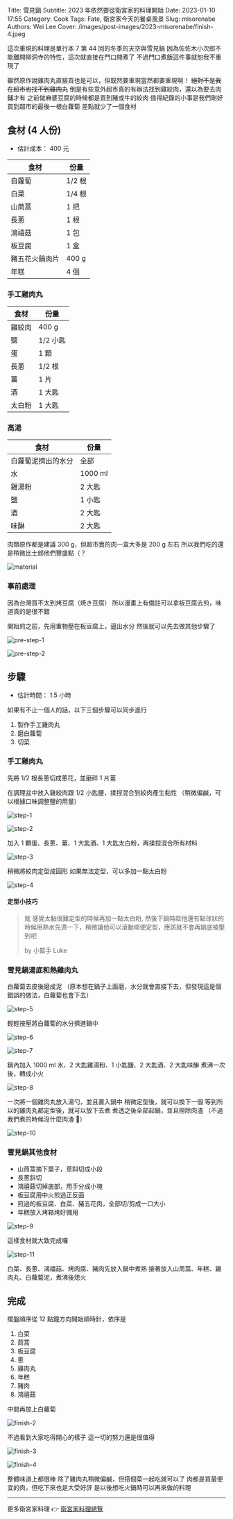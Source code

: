 Title: 雪見鍋
Subtitle: 2023 年依然要從衛宮家的料理開始
Date: 2023-01-10 17:55
Category: Cook
Tags: Fate, 衛宮家今天的餐桌風景
Slug: misorenabe
Authors: Wei Lee
Cover: /images/post-images/2023-misorenabe/finish-4.jpeg

這次重現的料理是單行本 7 第 44 回的冬季的天空與雪見鍋
因為佐佐木小次郎不能離開柳洞寺的特性，這次就直接在門口開煮了
不過門口煮飯這件事就恕我不重現了

<!--more-->

雖然原作說雞肉丸直接買也是可以，但既然要重現當然都要重現啊！
~~絕對不是我在超市也找不到雞肉丸~~
倒是有些意外超市真的有辦法找到雞絞肉，還以為要去肉鋪才有
之前做麻婆豆腐的時候都是買到豬或牛的絞肉
值得紀錄的小事是我們剛好買到超市的最後一根白蘿蔔
差點就少了一個食材

## 食材 (4 人份)
* 估計成本： 400 元

| 食材 | 份量 |
|---|---|
| 白蘿蔔 | 1/2 根 |
| 白菜 | 1/4 根 |
| 山茼蒿 | 1 把 |
| 長蔥 | 1 根 |
| 鴻禧菇 | 1 包 |
| 板豆腐 | 1 盒 |
| 豬五花火鍋肉片 | 400 g |
| 年糕 | 4 個 |

### 手工雞肉丸

| 食材 | 份量 |
|---|---|
| 雞絞肉 | 400 g |
| 鹽 | 1/2 小匙 |
| 蛋 | 1 顆 |
| 長蔥 | 1/2 根 |
| 薑 | 1 片 |
| 酒 | 1 大匙 |
| 太白粉 | 1 大匙 |

### 高湯

| 食材 | 份量 |
|---|---|
| 白蘿蔔泥擠出的水分 | 全部 |
| 水 | 1000 ml |
| 雞湯粉 | 2 大匙 |
| 鹽 | 1 小匙 |
| 酒 | 2 大匙 |
| 味醂 | 2 大匙 |

肉類原作都是建議 300 g，但超市賣的肉一盒大多是 200 g 左右
所以我們吃的還是稍微比士郎他們豐盛點（？

![material](/images/post-images/2023-misorenabe/material.jpeg)

### 事前處理
因為台灣買不太到烤豆腐（焼き豆腐）
所以漫畫上有備註可以拿板豆腐去煎，味道真的是很不錯

開始煎之前，先用重物壓在板豆腐上，逼出水分
然後就可以先去做其他步驟了

![pre-step-1](/images/post-images/2023-misorenabe/pre-step-1.jpeg)

![pre-step-2](/images/post-images/2023-misorenabe/pre-step-2.jpeg)

## 步驟
* 估計時間： 1.5 小時

如果有不止一個人的話，以下三個步驟可以同步進行

1. 製作手工雞肉丸
2. 磨白蘿蔔
3. 切菜

### 手工雞肉丸

先將 1/2 根長蔥切成蔥花，並磨碎 1 片薑

在調理盆中放入雞絞肉跟 1/2 小匙鹽，揉捏混合到絞肉產生黏性
（稍微偏鹹，可以根據口味調整鹽的用量）

![step-1](/images/post-images/2023-misorenabe/step-1.jpeg)

![step-2](/images/post-images/2023-misorenabe/step-2.jpeg)

加入 1 顆蛋、長蔥、薑、1 大匙酒、1 大匙太白粉，再揉捏混合所有材料

![step-3](/images/post-images/2023-misorenabe/step-3.jpeg)

稍微將絞肉定型成圓形
如果無法定型，可以多加一點太白粉

![step-4](/images/post-images/2023-misorenabe/step-4.jpeg)

#### 定型小技巧
> 就 感覺太黏很難定型的時候再加一點太白粉,
> 然後下鍋時趁他還有點球狀的時候用熱水先燙一下，稍微讓他可以滾動順便定型，應該就不會再鍋底被壓到吧
>
> by 小幫手 Luke

### 雪見鍋湯底和熱雞肉丸

白蘿蔔去皮後磨成泥
（原本想在鍋子上面磨，水分就會直接下去，但發現這是個錯誤的做法，白蘿蔔也會下去）

![step-5](/images/post-images/2023-misorenabe/step-5.jpeg)

輕輕按壓將白蘿蔔的水分擠進鍋中

![step-6](/images/post-images/2023-misorenabe/step-6.jpeg)

![step-7](/images/post-images/2023-misorenabe/step-7.jpeg)

鍋內加入 1000 ml 水、2 大匙雞湯粉、1 小匙鹽、2 大匙酒、2 大匙味醂
煮沸一次後，轉成小火

![step-8](/images/post-images/2023-misorenabe/step-8.jpeg)

一次將一個雞肉丸放入湯勺，並且置入鍋中
稍微定型後，就可以換下一個
等到所以的雞肉丸都定型後，就可以放下去煮
煮透之後全部起鍋，並且撈除肉渣
（不過我們煮的時候沒什麼肉渣 🤔）

![step-10](/images/post-images/2023-misorenabe/step-10.jpeg)

### 雪見鍋其他食材

* 山茼蒿摘下葉子，莖斜切成小段
* 長蔥斜切
* 鴻禧菇切掉底部，用手分成小塊
* 板豆腐用中火煎過正反面
* 煎過的板豆腐、白菜、豬五花肉，全部切/剪成一口大小
* 年糕放入烤箱烤好備用

![step-9](/images/post-images/2023-misorenabe/step-9.jpeg)

這樣食材就大致完成囉

![step-11](/images/post-images/2023-misorenabe/step-11.jpeg)

白菜、長蔥、鴻禧菇、烤肉腐、豬肉先放入鍋中煮熟
接著放入山茼蒿、年糕、雞肉丸、白蘿蔔泥，煮沸後熄火

## 完成

擺盤順序從 12 點鐘方向開始順時針，依序是

1. 白菜
2. 茼蒿
3. 板豆腐
4. 蔥
5. 雞肉丸
6. 年糕
7. 豬肉
8. 鴻禧菇

中間再放上白蘿蔔

![finish-2](/images/post-images/2023-misorenabe/finish-2.jpeg)

不過看到大家吃得開心的樣子
這一切的努力還是很值得

![finish-3](/images/post-images/2023-misorenabe/finish-3.jpeg)

![finish-4](/images/post-images/2023-misorenabe/finish-4.jpeg)

整體味道上都很棒
除了雞肉丸稍微偏鹹，但搭個菜一起吃就可以了
肉都是買最便宜的肉，但吃下來也是大受好評
是以後想吃火鍋時可以再來做的料理

---

更多衛宮家料理 👉 [衛宮家料理總覽]({filename}/pages/emiya-toc.md)
